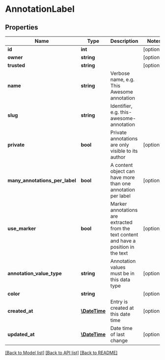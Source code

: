 # AnnotationLabel

## Properties
Name | Type | Description | Notes
------------ | ------------- | ------------- | -------------
**id** | **int** |  | [optional] 
**owner** | **string** |  | [optional] 
**trusted** | **string** |  | [optional] 
**name** | **string** | Verbose name, e.g. This Awesome annotation | 
**slug** | **string** | Identifier, e.g. this-awesome-annotation | 
**private** | **bool** | Private annotations are only visible to its author | [optional] 
**many_annotations_per_label** | **bool** | A content object can have more than one annotation per label | [optional] 
**use_marker** | **bool** | Marker annotations are extracted from the text content and have a position in the text | [optional] 
**annotation_value_type** | **string** | Annotation values must be in this data type | [optional] 
**color** | **string** |  | [optional] 
**created_at** | [**\DateTime**](\DateTime.md) | Entry is created at this date time | [optional] 
**updated_at** | [**\DateTime**](\DateTime.md) | Date time of last change | [optional] 

[[Back to Model list]](../README.md#documentation-for-models) [[Back to API list]](../README.md#documentation-for-api-endpoints) [[Back to README]](../README.md)


